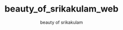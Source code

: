 # beauty_of_srikakulam_web
beauty of srikakulam
<!DOCTYPE html>
<html>
<head>
    <title>My Personal Website</title>
    <style>
        /* CSS to center the content */
        body {
            text-align: center; /* This will center the text */
        }

        img {
            display: block;
            margin-left: auto;
            margin-right: auto;
            width: 300px; /* Set the width of the image */
            border-radius: 10px; /* Optional: For rounded corners */
        }
    </style>
</head>
<body>
    <h1>Welcome to My Personal Website!</h1>
    <p>Hello! My name is <b>Sujith</b>. Here's a little about me:</p>
    <p>I am currently pursuing B-Tech in GVPCE-(A) Vskp in CSE.</p>
    
    <p>Here are some of my hobbies:</p>
    <ul>
        <li>Listening to music</li>
        <li>Playing games</li>
        <li>Watching TV</li>
    </ul>
    
    <!-- Add your image here -->
    <img src="https://github.com/unfriendly1/ssujith.github.io/blob/main/IMG20240709055438.jpg?raw=true="Photo of D. Sujith" />

    <p>This is a photo of mine!</p>
</body>
</html>
